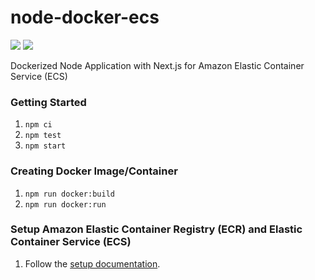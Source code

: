 # node-docker-ecs
<img src="https://github.com/tgwittman/node-docker-ecs/workflows/Deploy/badge.svg"/>
<img src="https://github.com/tgwittman/node-docker-ecs/workflows/Test/badge.svg"/>

Dockerized Node Application with Next.js for Amazon Elastic Container Service (ECS)

### Getting Started
1. `npm ci`
2. `npm test`
3. `npm start`

### Creating Docker Image/Container
1. `npm run docker:build`
2. `npm run docker:run`
   
### Setup Amazon Elastic Container Registry (ECR) and Elastic Container Service (ECS)
1. Follow the [setup documentation](https://github.com/tgwittman/node-docker-ecs/blob/master/SETUP.md).
